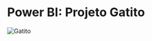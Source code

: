 # Power BI: Projeto Gatito
![Gatito](https://github.com/MatiasMoraes/Projeto-Gatito/assets/141168863/098e0a94-88e8-4f6d-a9ab-0e406028f701)
